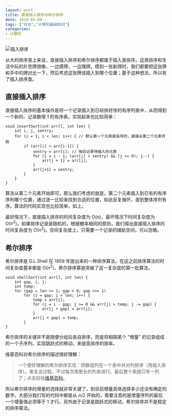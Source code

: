 ```yaml
---
layout: post
title: 直接插入排序与希尔排序
date: 2019-03-04
tags: ["日志","计算机基础知识"]
categories:
- 计算机
---
```


![插入排序](insertSort2.png "插入排序")

从大的排序类上来说，直接插入排序和希尔排序都属于插入类排序。这类排序和生活中玩的扑克牌很像，一边摸牌，一边理牌。摸到一张新牌时，我们都要把这张牌和手中的牌对比一下，然后考虑这张牌该插入到哪个位置；基于这种想法，所以有了插入排序类。

## 直接插入排序

直接插入排序的基本操作是将一个记录插入到已经排好序的有序列表中，从而得到一个新的、记录数增 1 的有序表。实现起来也比较简单：

    void insertSort(int arr[], int len) {
        int i, j, sentry;
        for (i = 1; i < len; i++) { // 默认第一个元素是有序的，直接从第二个元素开始
            if (arr[i] < arr[i-1]) {
                sentry = arr[i]; // 哨兵记录待插入的元素
                for (j = i - 1; (arr[j] > sentry) && (j >= 0); j--) {
                    arr[j + 1] = arr[j];
                }
                arr[j+1] = sentry;
            }
        }
    }

算法从第二个元素开始即可，那么我们考虑的就是，第二个元素插入到已有的有序序列哪个位置，通过逐一比较来找到合适的位置，如此反复循环，直到整体序列有序。算法的代码实现也比较简单，如上。

最好情况下，直接插入排序的时间复杂度为 O(n)，最坏情况下时间复杂度为 O($n^2$)，如果排序记录是随机的，根据概率相同的原则，我们得出直接插入排序的时间复杂度为 O($n^2$)。空间复杂度上，只需要一个记录的辅助空间，可以忽略。

## 希尔排序

希尔排序是 D.L.Shell 在 1959 年提出来的一种排序算法，在这之前排序算法的时间复杂度基本都是 O($n^2$)，希尔排序算是突破了这一复杂度的第一批算法。

    void shellSort(int arr[], int len) {
        int gap, i, j;
        int temp;
        for (gap = len >> 1; gap > 0; gap >>= 1)
            for (i = gap; i < len; i++) {
                temp = arr[i];
                for (j = i - gap; j >= 0 && arr[j] > temp; j -= gap) {
                    arr[j + gap] = arr[j];
                }
                arr[j + gap] = temp;
            }
    }

希尔排序的关键并不是随便分组后各自排序，而是将相隔某个 "增量" 的记录组成的一个子序列，实现跳跃式的移动，来提高排序的效率。

维基百科对希尔排序的描述很好理解：

> 一个更好理解的希尔排序实现：将数组列在一个表中并对列排序（用插入排序）。重复这过程，不过每次用更长的列来进行。最后整个表就只有一列了；点击前往[维基百科](https://zh.wikipedia.org/wiki/%E5%B8%8C%E5%B0%94%E6%8E%92%E5%BA%8F)。

所以希尔排序的增量的选择就非常关键了，到目前增量具体选择多少还没有确定的数字。大部分我们写的代码中都是从 $n/2$ 开始的，需要注意的是增量序列的最后一个增量值必须等于 1 才行。另外由于记录是跳跃式的移动，希尔排序并不是稳定的排序算法。